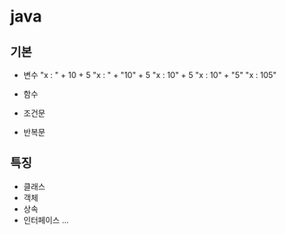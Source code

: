 # java
## 기본
- 변수
"x : " + 10 + 5
"x : " + "10" + 5
"x : 10" + 5
"x : 10" + "5"
"x : 105"

- 함수
- 조건문
- 반복문
## 특징
- 클래스
- 객체
- 상속
- 인터페이스 ...
